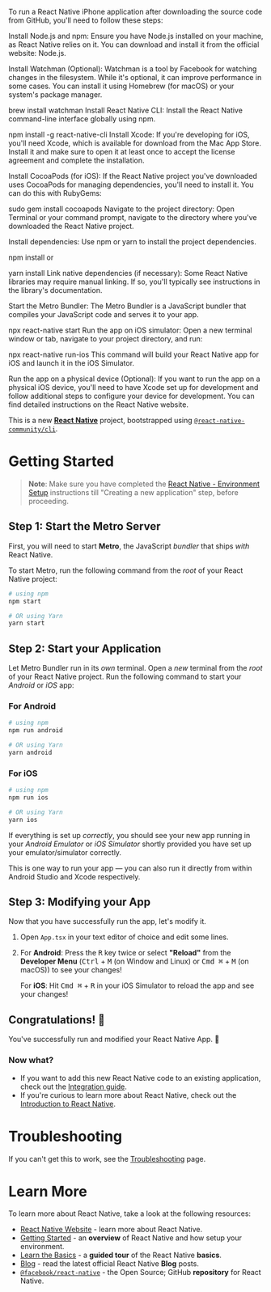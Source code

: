 To run a React Native iPhone application after downloading the source code from GitHub, you'll need to follow these steps:

Install Node.js and npm: Ensure you have Node.js installed on your machine, as React Native relies on it. You can download and install it from the official website: Node.js.

Install Watchman (Optional): Watchman is a tool by Facebook for watching changes in the filesystem. While it's optional, it can improve performance in some cases. You can install it using Homebrew (for macOS) or your system's package manager.


brew install watchman
Install React Native CLI: Install the React Native command-line interface globally using npm.


npm install -g react-native-cli
Install Xcode: If you're developing for iOS, you'll need Xcode, which is available for download from the Mac App Store. Install it and make sure to open it at least once to accept the license agreement and complete the installation.

Install CocoaPods (for iOS): If the React Native project you've downloaded uses CocoaPods for managing dependencies, you'll need to install it. You can do this with RubyGems:


sudo gem install cocoapods
Navigate to the project directory: Open Terminal or your command prompt, navigate to the directory where you've downloaded the React Native project.

Install dependencies: Use npm or yarn to install the project dependencies.


npm install
or


yarn install
Link native dependencies (if necessary): Some React Native libraries may require manual linking. If so, you'll typically see instructions in the library's documentation.

Start the Metro Bundler: The Metro Bundler is a JavaScript bundler that compiles your JavaScript code and serves it to your app.


npx react-native start
Run the app on iOS simulator: Open a new terminal window or tab, navigate to your project directory, and run:


npx react-native run-ios
This command will build your React Native app for iOS and launch it in the iOS Simulator.

Run the app on a physical device (Optional): If you want to run the app on a physical iOS device, you'll need to have Xcode set up for development and follow additional steps to configure your device for development. You can find detailed instructions on the React Native website.

This is a new [**React Native**](https://reactnative.dev) project, bootstrapped using [`@react-native-community/cli`](https://github.com/react-native-community/cli).

# Getting Started

>**Note**: Make sure you have completed the [React Native - Environment Setup](https://reactnative.dev/docs/environment-setup) instructions till "Creating a new application" step, before proceeding.

## Step 1: Start the Metro Server

First, you will need to start **Metro**, the JavaScript _bundler_ that ships _with_ React Native.

To start Metro, run the following command from the _root_ of your React Native project:

```bash
# using npm
npm start

# OR using Yarn
yarn start
```

## Step 2: Start your Application

Let Metro Bundler run in its _own_ terminal. Open a _new_ terminal from the _root_ of your React Native project. Run the following command to start your _Android_ or _iOS_ app:

### For Android

```bash
# using npm
npm run android

# OR using Yarn
yarn android
```

### For iOS

```bash
# using npm
npm run ios

# OR using Yarn
yarn ios
```

If everything is set up _correctly_, you should see your new app running in your _Android Emulator_ or _iOS Simulator_ shortly provided you have set up your emulator/simulator correctly.

This is one way to run your app — you can also run it directly from within Android Studio and Xcode respectively.

## Step 3: Modifying your App

Now that you have successfully run the app, let's modify it.

1. Open `App.tsx` in your text editor of choice and edit some lines.
2. For **Android**: Press the <kbd>R</kbd> key twice or select **"Reload"** from the **Developer Menu** (<kbd>Ctrl</kbd> + <kbd>M</kbd> (on Window and Linux) or <kbd>Cmd ⌘</kbd> + <kbd>M</kbd> (on macOS)) to see your changes!

   For **iOS**: Hit <kbd>Cmd ⌘</kbd> + <kbd>R</kbd> in your iOS Simulator to reload the app and see your changes!

## Congratulations! :tada:

You've successfully run and modified your React Native App. :partying_face:

### Now what?

- If you want to add this new React Native code to an existing application, check out the [Integration guide](https://reactnative.dev/docs/integration-with-existing-apps).
- If you're curious to learn more about React Native, check out the [Introduction to React Native](https://reactnative.dev/docs/getting-started).

# Troubleshooting

If you can't get this to work, see the [Troubleshooting](https://reactnative.dev/docs/troubleshooting) page.

# Learn More

To learn more about React Native, take a look at the following resources:

- [React Native Website](https://reactnative.dev) - learn more about React Native.
- [Getting Started](https://reactnative.dev/docs/environment-setup) - an **overview** of React Native and how setup your environment.
- [Learn the Basics](https://reactnative.dev/docs/getting-started) - a **guided tour** of the React Native **basics**.
- [Blog](https://reactnative.dev/blog) - read the latest official React Native **Blog** posts.
- [`@facebook/react-native`](https://github.com/facebook/react-native) - the Open Source; GitHub **repository** for React Native.
